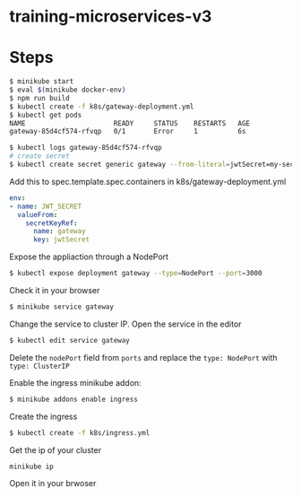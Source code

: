 # training-microservices-v3

# Steps

```sh
$ minikube start
$ eval $(minikube docker-env)
$ npm run build
$ kubectl create -f k8s/gateway-deployment.yml
$ kubectl get pods
NAME                      READY     STATUS    RESTARTS   AGE
gateway-85d4cf574-rfvqp   0/1       Error     1          6s

$ kubectl logs gateway-85d4cf574-rfvqp
# create secret
$ kubectl create secret generic gateway --from-literal=jwtSecret=my-secret
```

Add this to spec.template.spec.containers in k8s/gateway-deployment.yml

```yaml
env:
- name: JWT_SECRET
  valueFrom:
    secretKeyRef:
      name: gateway
      key: jwtSecret
```

Expose the appliaction through a NodePort

```sh
$ kubectl expose deployment gateway --type=NodePort --port=3000
```

Check it in your browser

```sh
$ minikube service gateway
```

Change the service to cluster IP. Open the service in the editor

```sh
$ kubectl edit service gateway
```

Delete the `nodePort` field from `ports` and replace the `type: NodePort` with `type: ClusterIP`

Enable the ingress minikube addon:

```sh
$ minikube addons enable ingress
```

Create the ingress

```sh
$ kubectl create -f k8s/ingress.yml
```

Get the ip of your cluster

```sh
minikube ip
```

Open it in your brwoser

